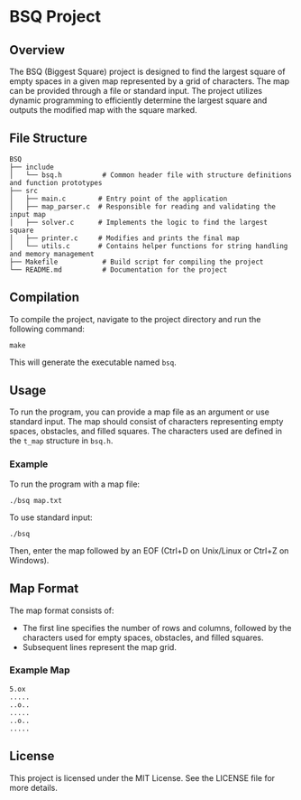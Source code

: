 # BSQ Project

## Overview
The BSQ (Biggest Square) project is designed to find the largest square of empty spaces in a given map represented by a grid of characters. The map can be provided through a file or standard input. The project utilizes dynamic programming to efficiently determine the largest square and outputs the modified map with the square marked.

## File Structure
```
BSQ
├── include
│   └── bsq.h          # Common header file with structure definitions and function prototypes
├── src
│   ├── main.c        # Entry point of the application
│   ├── map_parser.c  # Responsible for reading and validating the input map
│   ├── solver.c      # Implements the logic to find the largest square
│   ├── printer.c     # Modifies and prints the final map
│   └── utils.c       # Contains helper functions for string handling and memory management
├── Makefile           # Build script for compiling the project
└── README.md          # Documentation for the project
```

## Compilation
To compile the project, navigate to the project directory and run the following command:

```
make
```

This will generate the executable named `bsq`.

## Usage
To run the program, you can provide a map file as an argument or use standard input. The map should consist of characters representing empty spaces, obstacles, and filled squares. The characters used are defined in the `t_map` structure in `bsq.h`.

### Example
To run the program with a map file:
```
./bsq map.txt
```

To use standard input:
```
./bsq
```
Then, enter the map followed by an EOF (Ctrl+D on Unix/Linux or Ctrl+Z on Windows).

## Map Format
The map format consists of:
- The first line specifies the number of rows and columns, followed by the characters used for empty spaces, obstacles, and filled squares.
- Subsequent lines represent the map grid.

### Example Map
```
5.ox
.....
..o..
.....
..o..
.....
```

## License
This project is licensed under the MIT License. See the LICENSE file for more details.